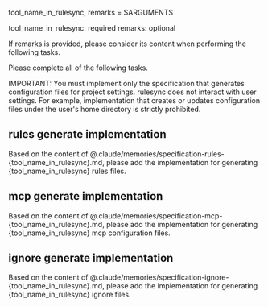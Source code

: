 tool_name_in_rulesync, remarks = $ARGUMENTS

tool_name_in_rulesync: required
remarks: optional

If remarks is provided, please consider its content when performing the following tasks.

Please complete all of the following tasks.

IMPORTANT: You must implement only the specification that generates configuration files for project settings. rulesync does not interact with user settings. For example, implementation that creates or updates configuration files under the user's home directory is strictly prohibited.

## rules generate implementation

Based on the content of @.claude/memories/specification-rules-{tool_name_in_rulesync}.md, please add the implementation for generating {tool_name_in_rulesync} rules files.

## mcp generate implementation

Based on the content of @.claude/memories/specification-mcp-{tool_name_in_rulesync}.md, please add the implementation for generating {tool_name_in_rulesync} mcp configuration files.

## ignore generate implementation

Based on the content of @.claude/memories/specification-ignore-{tool_name_in_rulesync}.md, please add the implementation for generating {tool_name_in_rulesync} ignore files.
